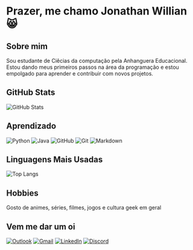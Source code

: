 # Prazer, me chamo Jonathan Willian 😸
## Sobre mim
Sou estudante de Ciêcias da computação pela Anhanguera Educacional. Estou dando meus primeiros passos na área da programação e estou empolgado para aprender e contribuir com novos projetos.

## GitHub Stats

![GitHub Stats](https://github-readme-stats.vercel.app/api?username=JHON-WILL&theme=transparent&bg_color=000&border_color=30A3DC&show_icons=true&icon_color=30A3DC&&title_color=E94D5F&text_color=FFF&rank_icon=github)

## Aprendizado
![Python](https://img.shields.io/badge/Python-FFF?style=for-the-badge&logo=python)
![Java](https://img.shields.io/badge/java-%23ED8B00.svg?style=for-the-badge&logo=openjdk&logoColor=white)
![GitHub](https://img.shields.io/badge/GitHub-000?style=for-the-badge&logo=github)
![Git](https://img.shields.io/badge/GIT-E44C30?style=for-the-badge&logo=git&logoColor=white)
![Markdown](https://img.shields.io/badge/Markdown-095?style=for-the-badge&logo=markdown)

## Linguagens Mais Usadas

![Top Langs](https://github-readme-stats-git-masterrstaa-rickstaa.vercel.app/api/top-langs/?username=JHON-WILL&bg_color=000&border_color=30A3DC&title_color=E94D5F&text_color=FFF)


## Hobbies

Gosto de animes, séries, filmes, jogos e cultura geek em geral

## Vem me dar um oi

[![Outlook](https://img.shields.io/badge/-Outlook-000?style=for-the-badge&logo=microsoft-outlook&logoColor=007BFF)](willian_jonatha@hotmail.com)
[![Gmail](https://img.shields.io/badge/Gmail-FF0000?style=for-the-badge&logo=gmail&logoColor=white)](jonathanwillianoliveiramello@gmail.com)
[![LinkedIn](https://img.shields.io/badge/-LinkedIn-%230077B5?style=for-the-badge&logo=linkedin&logoColor=white)](https://www.linkedin.com/in/john-willi)
[![Discord](https://img.shields.io/badge/Discord-7289DA?style=for-the-badge&logo=discord&logoColor=white)](https://discord.gg/fFFWttcG)
